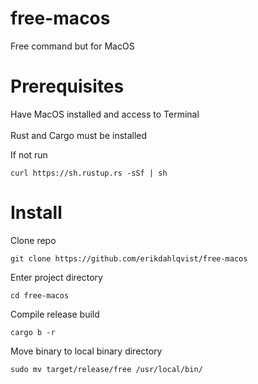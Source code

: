 # free-macos
Free command but for MacOS

# Prerequisites
Have MacOS installed and access to Terminal <br><br>
Rust and Cargo must be installed

If not run
```
curl https://sh.rustup.rs -sSf | sh
```


# Install

Clone repo
```
git clone https://github.com/erikdahlqvist/free-macos
```
Enter project directory
```
cd free-macos
```
Compile release build
```
cargo b -r
```
Move binary to local binary directory
```
sudo mv target/release/free /usr/local/bin/
```
